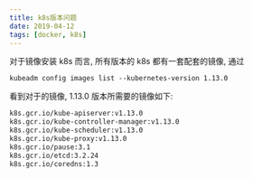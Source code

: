 ```yaml
---
title: k8s版本问题
date: 2019-04-12
tags: [docker, k8s]
---
```

对于镜像安装 k8s 而言, 所有版本的 k8s 都有一套配套的镜像, 通过
```shell
kubeadm config images list --kubernetes-version 1.13.0
```
看到对于的镜像, 1.13.0 版本所需要的镜像如下:
```txt
k8s.gcr.io/kube-apiserver:v1.13.0
k8s.gcr.io/kube-controller-manager:v1.13.0
k8s.gcr.io/kube-scheduler:v1.13.0
k8s.gcr.io/kube-proxy:v1.13.0
k8s.gcr.io/pause:3.1
k8s.gcr.io/etcd:3.2.24
k8s.gcr.io/coredns:1.3
```
